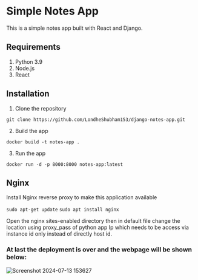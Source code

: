 # Simple Notes App
This is a simple notes app built with React and Django.

## Requirements
1. Python 3.9
2. Node.js
3. React

## Installation
1. Clone the repository
```
git clone https://github.com/LondheShubham153/django-notes-app.git
```

2. Build the app
```
docker build -t notes-app .
```

3. Run the app
```
docker run -d -p 8000:8000 notes-app:latest
```

## Nginx

Install Nginx reverse proxy to make this application available

`sudo apt-get update`
`sudo apt install nginx`

Open the nginx sites-enabled directory then in default file change the location using proxy_pass of python app Ip which needs to be access via instance id only instead of directly host id.

### At last the deployment is over and the webpage will be shown below:
![Screenshot 2024-07-13 153627](https://github.com/user-attachments/assets/89c4d382-f22d-461b-91ff-6246ba4b3554)

